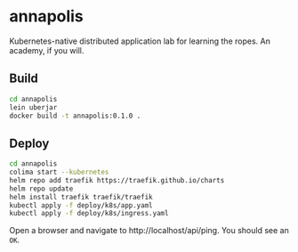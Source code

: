 # annapolis

Kubernetes-native distributed application lab for learning the ropes. An academy, if you will.

## Build

```bash
cd annapolis
lein uberjar
docker build -t annapolis:0.1.0 .
```

## Deploy

```bash
cd annapolis
colima start --kubernetes
helm repo add traefik https://traefik.github.io/charts
helm repo update
helm install traefik traefik/traefik
kubectl apply -f deploy/k8s/app.yaml
kubectl apply -f deploy/k8s/ingress.yaml
```

Open a browser and navigate to http://localhost/api/ping. You should see an `OK`.
